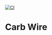 [![CI](https://github.com/pikesley/carbwire/actions/workflows/ci.yaml/badge.svg)](https://github.com/pikesley/carbwire/actions/workflows/ci.yaml)

# Carb Wire

